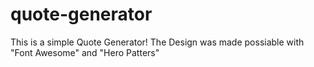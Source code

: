 # quote-generator
This is a simple Quote Generator!
The Design was made possiable with "Font Awesome" and "Hero Patters"

